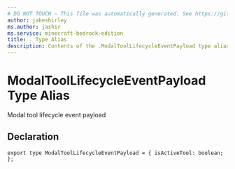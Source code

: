 ```yaml
---
# DO NOT TOUCH — This file was automatically generated. See https://github.com/mojang/minecraftapidocsgenerator to modify descriptions, examples, etc.
author: jakeshirley
ms.author: jashir
ms.service: minecraft-bedrock-edition
title: . Type Alias
description: Contents of the .ModalToolLifecycleEventPayload type alias.
---
```

# ModalToolLifecycleEventPayload Type Alias

Modal tool lifecycle event payload

## Declaration
`export type ModalToolLifecycleEventPayload = {
    isActiveTool: boolean;
};`
